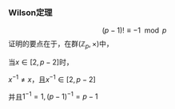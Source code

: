 ### Wilson定理

$$
(p-1)!\equiv -1 \mod p
$$
证明的要点在于，在群$(\mathbb{Z}_p,\times)$中，

当$x\in[2,p-2]$时，

$x^{-1}\neq x$，且$x^{-1}\in [2,p-2]$

并且$1^{-1}=1,(p-1)^{-1}=p-1$